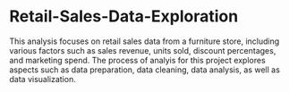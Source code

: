 # Retail-Sales-Data-Exploration
This analysis focuses on retail sales data from a furniture store, including various factors such as sales revenue, units sold, discount percentages, and marketing spend. The process of analyis for this project explores aspects such as data preparation, data cleaning, data analysis, as well as data visualization.
